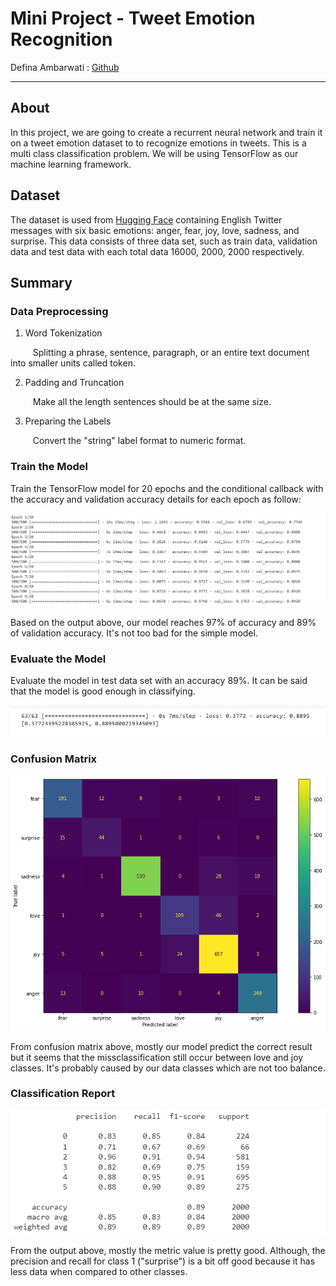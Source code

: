 # Mini Project - Tweet Emotion Recognition
Defina Ambarwati : [Github](https://github.com/definaa2412)
***

## About
  In this project, we are going to create a recurrent neural network and train it on a tweet emotion dataset to to recognize emotions in tweets. This is a multi class classification problem. We will be using TensorFlow as our machine learning framework.
  
## Dataset
  The dataset is used from [Hugging Face](https://huggingface.co/datasets/emotion) containing English Twitter messages with six basic emotions: anger, fear, joy, love, sadness, and surprise. This data consists of three data set, such as train data, validation data and test data with each total data 16000, 2000, 2000 respectively.
  
## Summary
### Data Preprocessing
1. Word Tokenization

$\qquad$ Splitting a phrase, sentence, paragraph, or an entire text document into smaller units called token.

2. Padding and Truncation

$\qquad$ Make all the length sentences should be at the same size.

3. Preparing the Labels

$\qquad$ Convert the "string" label format to numeric format.

### Train the Model

Train the TensorFlow model for 20 epochs and the conditional callback with the accuracy and validation accuracy details for each epoch as follow:

<div align="center">

![Acc details](https://github.com/definaa2412/Tweet-Emotion-Detection/blob/main/images/Accuracy%20Detail.png)

</div>

Based on the output above, our model reaches 97% of accuracy and 89% of validation accuracy. It's not too bad for the simple model.

### Evaluate the Model

Evaluate the model in test data set with an accuracy 89%. It can be said that the model is good enough in classifying.

<div align="center">

![Acc eval](https://github.com/definaa2412/Tweet-Emotion-Detection/blob/main/images/Accuracy%20Evaluate.png)

</div>

### Confusion Matrix

<div align="center">

![cm](https://github.com/definaa2412/Tweet-Emotion-Detection/blob/main/images/cm.png)

</div>
 
  From confusion matrix above, mostly our model predict the correct result but it seems that the missclassification still occur between love and joy classes. It's probably caused by our data classes which are not too balance.
  
### Classification Report

<div align="center">

![cr](https://github.com/definaa2412/Tweet-Emotion-Detection/blob/main/images/cr.png)

</div>

  From the output above, mostly the metric value is pretty good. Although, the precision and recall for class 1 ("surprise") is a bit off good because it has less data when compared to other classes.






